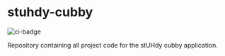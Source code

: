 # stuhdy-cubby
![ci-badge](https://github.com/stuhdy-cubby/stuhdy-cubby/workflows/stuhdy-cubby/badge.svg)

Repository containing all project code for the stUHdy cubby application.

